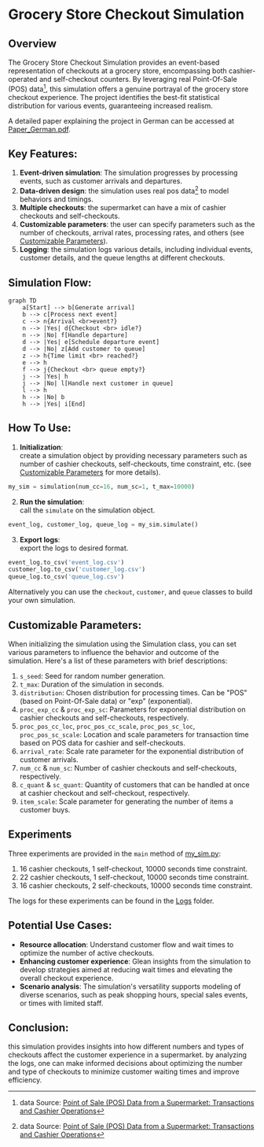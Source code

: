 # Grocery Store Checkout Simulation

## Overview
The Grocery Store Checkout Simulation provides an event-based representation of checkouts at a grocery store, encompassing both cashier-operated and self-checkout counters. By leveraging real Point-Of-Sale (POS) data[^1], this simulation offers a genuine portrayal of the grocery store checkout experience. The project identifies the best-fit statistical distribution for various events, guaranteeing increased realism.

A detailed paper explaining the project in German can be accessed at [Paper_German.pdf](Paper_German.pdf).

## Key Features:
1. **Event-driven simulation**: The simulation progresses by processing events, such as customer arrivals and departures.
2. **Data-driven design**: the simulation uses real pos data[^1] to model behaviors and timings.
3. **Multiple checkouts**: the supermarket can have a mix of cashier checkouts and self-checkouts.
3. **Customizable parameters**: the user can specify parameters such as the number of checkouts, arrival rates, processing rates, and others (see [Customizable Parameters](#customizable-parameters)).
4. **Logging**: the simulation logs various details, including individual events, customer details, and the queue lengths at different checkouts.

## Simulation Flow:
```mermaid
graph TD
    a[Start] --> b[Generate arrival]
    b --> c[Process next event]
    c --> n{Arrival <br>event?}
    n --> |Yes| d{Checkout <br> idle?}
    n --> |No| f[Handle departure]
    d --> |Yes| e[Schedule departure event]
    d --> |No| z[Add customer to queue]
    z --> h{Time limit <br> reached?}
    e --> h
    f --> j{Checkout <br> queue empty?}
    j --> |Yes| h
    j --> |No| l[Handle next customer in queue]
    l --> h
    h --> |No| b
    h --> |Yes| i[End]
```
## How To Use:

1. **Initialization**: <br> create a simulation object by providing necessary parameters such as number of cashier checkouts, self-checkouts, time constraint, etc. (see [Customizable Parameters](#customizable-parameters) for more details). 
```python
my_sim = simulation(num_cc=16, num_sc=1, t_max=10000)
```
2. **Run the simulation**: <br> call the `simulate` on the simulation object.
```python
event_log, customer_log, queue_log = my_sim.simulate()
```
3. **Export logs**: <br> export the logs to desired format.
```python
event_log.to_csv('event_log.csv')
customer_log.to_csv('customer_log.csv')
queue_log.to_csv('queue_log.csv')
```

Alternatively you can use the `checkout`, `customer`, and `queue` classes to build your own simulation.

## Customizable Parameters:
When initializing the simulation using the Simulation class, you can set various parameters to influence the behavior and outcome of the simulation. Here's a list of these parameters with brief descriptions:

1. `s_seed`: Seed for random number generation.
2. `t_max`: Duration of the simulation in seconds. 
3. `distribution`: Chosen distribution for processing times. Can be "POS" (based on Point-Of-Sale data) or "exp" (exponential).
4. `proc_exp_cc` & `proc_exp_sc`: Parameters for exponential distribution on cashier checkouts and self-checkouts, respectively.
5. `proc_pos_cc_loc`, `proc_pos_cc_scale`, `proc_pos_sc_loc`, `proc_pos_sc_scale`: Location and scale parameters for transaction time based on POS data for cashier and self-checkouts.
6. `arrival_rate`: Scale rate parameter for the exponential distribution of customer arrivals.
7. `num_cc` & `num_sc`: Number of cashier checkouts and self-checkouts, respectively.
8. `c_quant` & `sc_quant`: Quantity of customers that can be handled at once at cashier checkout and self-checkout, respectively.
9. `item_scale`: Scale parameter for generating the number of items a customer buys.

## Experiments
Three experiments are provided in the `main` method of [my_sim.py](my_sim.py):
1. 16 cashier checkouts, 1 self-checkout, 10000 seconds time constraint.
2. 22 cashier checkouts, 1 self-checkout, 10000 seconds time constraint.
3. 16 cashier checkouts, 2 self-checkouts, 10000 seconds time constraint.

The logs for these experiments can be found in the [Logs](Logs) folder.

## Potential Use Cases:

- **Resource allocation**: Understand customer flow and wait times to optimize the number of active checkouts.
- **Enhancing customer experience**: Glean insights from the simulation to develop strategies aimed at reducing wait times and elevating the overall checkout experience.
- **Scenario analysis**: The simulation's versatility supports modeling of diverse scenarios, such as peak shopping hours, special sales events, or times with limited staff.

## Conclusion:
this simulation provides insights into how different numbers and types of checkouts affect the customer experience in a supermarket. by analyzing the logs, one can make informed decisions about optimizing the number and type of checkouts to minimize customer waiting times and improve efficiency.

[^1]: data Source: [Point of Sale (POS) Data from a Supermarket: Transactions and Cashier Operations](https://www.mdpi.com/2306-5729/4/2/67)


